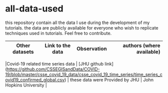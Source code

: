 # all-data-used
this repository contain all the data I use during the development of my tutorials. the data are publicly available for everyone who wish to replicate techniques used in tutorials. Feel free to contribute.


| **Other datasets**                        | Link to the data         | Observation  |   authors (where available)  |
| --------------------------------------------- |:-------------------------:| ------------:|----------------:|



|Covid-19 related time series data         | [JHU github link] (https://github.com/CSSEGISandData/COVID-19/blob/master/csse_covid_19_data/csse_covid_19_time_series/time_series_covid19_confirmed_global.csv) | these data were Provided by JHU | John Hopkins University |
